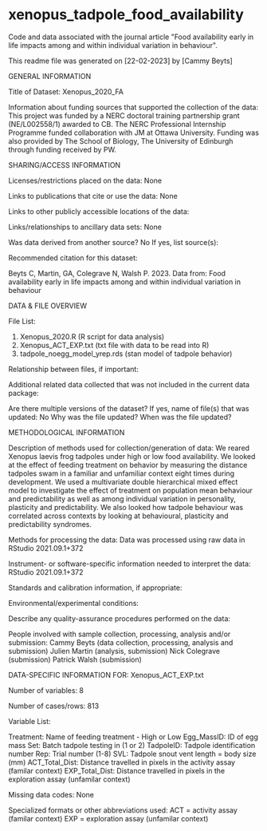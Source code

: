 # xenopus_tadpole_food_availability
Code and data associated with the journal article "Food availability early in life impacts among and within individual variation in behaviour".

This readme file was generated on [22-02-2023] by [Cammy Beyts]

GENERAL INFORMATION

Title of Dataset: Xenopus_2020_FA


Information about funding sources that supported the collection of the data: 
This project was funded by a NERC doctoral training partnership grant (NE/L002558/1) awarded to CB.  The NERC Professional Internship Programme funded collaboration with JM at Ottawa University. Funding was also provided by The School of Biology, The University of Edinburgh through funding received by PW.

SHARING/ACCESS INFORMATION

Licenses/restrictions placed on the data: None

Links to publications that cite or use the data: None

Links to other publicly accessible locations of the data: 


Links/relationships to ancillary data sets: None

Was data derived from another source? No
If yes, list source(s):

Recommended citation for this dataset: 

Beyts C, Martin, GA, Colegrave N, Walsh P. 2023. Data from: Food availability early in life impacts among and within individual variation in behaviour

DATA & FILE OVERVIEW

File List:

1) Xenopus_2020.R (R script for data analysis)
2) Xenopus_ACT_EXP.txt (txt file with data to be read into R)
3) tadpole_noegg_model_yrep.rds (stan model of tadpole behavior)

Relationship between files, if important: 

Additional related data collected that was not included in the current data package: 

Are there multiple versions of the dataset?
If yes, name of file(s) that was updated: No
Why was the file updated? 
When was the file updated? 

METHODOLOGICAL INFORMATION

Description of methods used for collection/generation of data: 
We reared Xenopus laevis frog tadpoles under high or low food availability. We looked at the effect of feeding treatment on behavior by measuring the distance tadpoles swam in a familiar and unfamiliar context eight times during development.  We used a multivariate double hierarchical mixed effect model to investigate the effect of treatment on population mean behaviour and predictability as well as among individual variation in personality, plasticity and predictability.  We also looked how tadpole behaviour was correlated across contexts by looking at behavioural, plasticity and predictability syndromes. 

Methods for processing the data: Data was processed using raw data in RStudio 2021.09.1+372 

Instrument- or software-specific information needed to interpret the data: RStudio 2021.09.1+372

Standards and calibration information, if appropriate: 

Environmental/experimental conditions: 

Describe any quality-assurance procedures performed on the data: 

People involved with sample collection, processing, analysis and/or submission: 
Cammy Beyts (data collection, processing, analysis and submission)
Julien Martin (analysis, submission)
Nick Colegrave (submission)
Patrick Walsh (submission)

DATA-SPECIFIC INFORMATION FOR: Xenopus_ACT_EXP.txt

Number of variables: 8

Number of cases/rows: 813

Variable List:

Treatment: Name of feeding treatment - High or Low
Egg_MassID: ID of egg mass
Set: Batch tadpole testing in (1 or 2)
TadpoleID: Tadpole identification number
Rep: Trial number (1-8)
SVL: Tadpole snout vent length = body size (mm)
ACT_Total_Dist: Distance travelled in pixels in the activity assay (familar context)
EXP_Total_Dist: Distance travelled in pixels in the exploration assay (unfamilar context)

Missing data codes: None

Specialized formats or other abbreviations used: 
ACT = activity assay (familar context)
EXP = exploration assay (unfamilar context)
